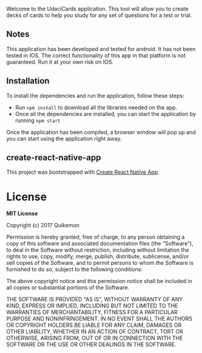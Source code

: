 Welcome to the UdaciCards application. This tool will allow you to create decks of
cards to help you study for any set of questions for a test or trial.

## Notes

This application has been developed and tested for android. It has not been
tested in IOS. The correct functionality of this app in that platform is not
guaranteed. Run it at your own risk on IOS.

## Installation

To install the dependencies and run the application, follow these steps:

* Run `npm install` to download all the libraries needed on the app.
* Once all the dependencies are installed, you can start the application by running
`npm start`

Once the application has been compiled, a browser window will pop up and you can
start using the application right away.

## create-react-native-app

This project was bootstrapped with [Create React Native App](https://facebook.github.io/react-native/).

# License

**MIT License**

Copyright (c) 2017 Quikemon

Permission is hereby granted, free of charge, to any person obtaining a copy
of this software and associated documentation files (the "Software"), to deal
in the Software without restriction, including without limitation the rights
to use, copy, modify, merge, publish, distribute, sublicense, and/or sell
copies of the Software, and to permit persons to whom the Software is
furnished to do so, subject to the following conditions:

The above copyright notice and this permission notice shall be included in all
copies or substantial portions of the Software.

THE SOFTWARE IS PROVIDED "AS IS", WITHOUT WARRANTY OF ANY KIND, EXPRESS OR
IMPLIED, INCLUDING BUT NOT LIMITED TO THE WARRANTIES OF MERCHANTABILITY,
FITNESS FOR A PARTICULAR PURPOSE AND NONINFRINGEMENT. IN NO EVENT SHALL THE
AUTHORS OR COPYRIGHT HOLDERS BE LIABLE FOR ANY CLAIM, DAMAGES OR OTHER
LIABILITY, WHETHER IN AN ACTION OF CONTRACT, TORT OR OTHERWISE, ARISING FROM,
OUT OF OR IN CONNECTION WITH THE SOFTWARE OR THE USE OR OTHER DEALINGS IN THE
SOFTWARE.
